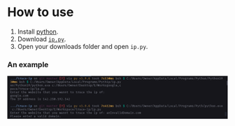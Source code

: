 # How to use

1. Install [python](https://python.org/downloads).
2. Download [`ip.py`](https://raw.githubusercontent.com/DhruvMitna/trace-ip/master/ip.py).
3. Open your downloads folder and open `ip.py`.

### An example

![Demo image](demo.png "Demo")